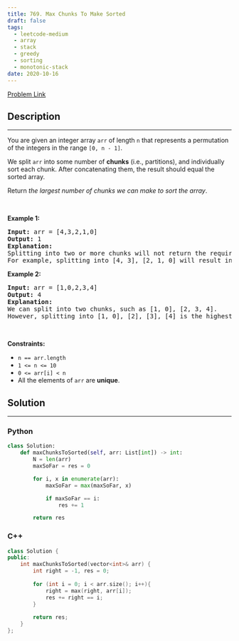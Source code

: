 ```yaml
---
title: 769. Max Chunks To Make Sorted
draft: false
tags: 
  - leetcode-medium
  - array
  - stack
  - greedy
  - sorting
  - monotonic-stack
date: 2020-10-16
---
```


[Problem Link](https://leetcode.com/problems/max-chunks-to-make-sorted/)

## Description

---
<p>You are given an integer array <code>arr</code> of length <code>n</code> that represents a permutation of the integers in the range <code>[0, n - 1]</code>.</p>

<p>We split <code>arr</code> into some number of <strong>chunks</strong> (i.e., partitions), and individually sort each chunk. After concatenating them, the result should equal the sorted array.</p>

<p>Return <em>the largest number of chunks we can make to sort the array</em>.</p>

<p>&nbsp;</p>
<p><strong class="example">Example 1:</strong></p>

<pre>
<strong>Input:</strong> arr = [4,3,2,1,0]
<strong>Output:</strong> 1
<strong>Explanation:</strong>
Splitting into two or more chunks will not return the required result.
For example, splitting into [4, 3], [2, 1, 0] will result in [3, 4, 0, 1, 2], which isn&#39;t sorted.
</pre>

<p><strong class="example">Example 2:</strong></p>

<pre>
<strong>Input:</strong> arr = [1,0,2,3,4]
<strong>Output:</strong> 4
<strong>Explanation:</strong>
We can split into two chunks, such as [1, 0], [2, 3, 4].
However, splitting into [1, 0], [2], [3], [4] is the highest number of chunks possible.
</pre>

<p>&nbsp;</p>
<p><strong>Constraints:</strong></p>

<ul>
	<li><code>n == arr.length</code></li>
	<li><code>1 &lt;= n &lt;= 10</code></li>
	<li><code>0 &lt;= arr[i] &lt; n</code></li>
	<li>All the elements of <code>arr</code> are <strong>unique</strong>.</li>
</ul>


## Solution

---
### Python
``` py title='max-chunks-to-make-sorted'
class Solution:
    def maxChunksToSorted(self, arr: List[int]) -> int:
        N = len(arr)
        maxSoFar = res = 0

        for i, x in enumerate(arr):
            maxSoFar = max(maxSoFar, x)

            if maxSoFar == i:
                res += 1

        return res
```
### C++
``` cpp title='max-chunks-to-make-sorted'
class Solution {
public:
    int maxChunksToSorted(vector<int>& arr) {
        int right = -1, res = 0;
        
        for (int i = 0; i < arr.size(); i++){
            right = max(right, arr[i]);
            res += right == i;
        }
        
        return res;
    }
};
```

